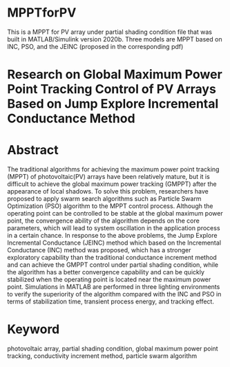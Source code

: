 # MPPTforPV
This is a MPPT for PV array under partial shading condition file that was built in MATLAB/Simulink version 2020b. Three models are MPPT based on INC, PSO, and the JEINC (proposed in the corresponding pdf)

# Research on Global Maximum Power Point Tracking Control of PV Arrays Based on Jump Explore Incremental Conductance Method

# Abstract
The traditional algorithms for achieving the maximum power point tracking (MPPT) of photovoltaic(PV) arrays have been relatively mature, but it is difficult to achieve the global maximum power tracking (GMPPT) after the appearance of local shadows. To solve this problem, researchers have proposed to apply swarm search algorithms such as Particle Swarm Optimization (PSO) algorithm to the MPPT control process. Although the operating point can be controlled to be stable at the global maximum power point, the convergence ability of the algorithm depends on the core parameters, which will lead to system oscillation in the application process in a certain chance. In response to the above problems, the Jump Explore Incremental Conductance (JEINC) method which based on the Incremental Conductance (INC) method was proposed, which has a stronger exploratory capability than the traditional conductance increment method and can achieve the GMPPT control under partial shading condition, while the algorithm has a better convergence capability and can be quickly stabilized when the operating point is located near the maximum power point. Simulations in MATLAB are performed in three lighting environments to verify the superiority of the algorithm compared with the INC and PSO in terms of stabilization time, transient process energy, and tracking effect. 

# Keyword
photovoltaic array, partial shading condition, global maximum power point tracking, conductivity increment method, particle swarm algorithm
